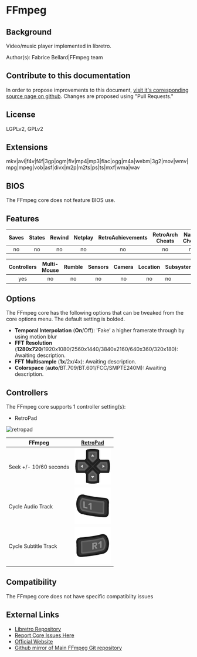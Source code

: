 # FFmpeg

## Background

Video/music player implemented in libretro.

Author(s): Fabrice Bellard|FFmpeg team

## Contribute to this documentation

In order to propose improvements to this document, [visit it's corresponding source page on github](https://github.com/libretro/docs/tree/master/docs/library/ffmpeg.md). Changes are proposed using "Pull Requests."

## License

LGPLv2, GPLv2

## Extensions

mkv|avi|f4v|f4f|3gp|ogm|flv|mp4|mp3|flac|ogg|m4a|webm|3g2|mov|wmv|mpg|mpeg|vob|asf|divx|m2p|m2ts|ps|ts|mxf|wma|wav

## BIOS

The FFmpeg core does not feature BIOS use.

## Features

| Saves | States      | Rewind | Netplay | RetroAchievements | RetroArch Cheats | Native Cheats |
|:-----:|:-----------:|:------:|:-------:|:-----------------:|:----------------:|:-------------:|
|  no   |     no      |  no    |  no     |        no          |   no             | no            |

| Controllers     | Multi-Mouse | Rumble | Sensors | Camera | Location | Subsystem     |
|:---------------:|:-----------:|:------:|:-------:|:------:|:--------:|:--------------|
|        yes      |     no      |   no   |  no     |   no   |   no     |      no       |

## Options

The FFmpeg core has the following options that can be tweaked from the core options menu. The default setting is bolded.

- **Temporal Interpolation** (**On**/Off): 'Fake’ a higher framerate through by using motion blur
- **FFT Resolution** (**1280x720**/1920x1080/2560x1440/3840x2160/640x360/320x180): Awaiting description.
- **FFT Multisample** (**1x**/2x/4x): Awaiting description.
- **Colorspace** (**auto**/BT.709/BT.601/FCC/SMPTE240M): Awaiting description.

## Controllers

The FFmpeg core supports 1 controller setting(s):

* RetroPad

![retropad](images/controllers/ffmpeg_retropad.png)

| FFmpeg    | [RetroPad](RetroPad)                                            |
|-----------|----------------------------------------------------------------|
| Seek +/- 10/60 seconds | ![RetroPad_Dpad](images/RetroPad/Retro_Dpad.png)  |
| Cycle Audio Track      | ![RetroPad_L1](images/RetroPad/Retro_L1.png)      |
| Cycle Subtitle Track   | ![RetroPad_R1](images/RetroPad/Retro_R1.png)      |


## Compatibility

The FFmpeg core does not have specific compatiblity issues

## External Links

* [Libretro Repository](https://github.com/libretro/FFmpeg)
* [Report Core Issues Here](https://github.com/libretro/libretro-meta)
* [Official Website](https://www.ffmpeg.org/)
* [Github mirror of Main FFmpeg Git repository](https://github.com/FFmpeg/FFmpeg)